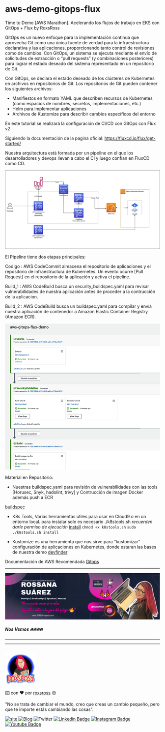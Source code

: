 # aws-demo-gitops-flux
Time to Demo [AWS Marathon]. Acelerando los flujos de trabajo en EKS con GitOps + Flux  by RoxsRoss

GitOps es un nuevo enfoque para la implementación continua que aprovecha Git como una única fuente de verdad para la infraestructura declarativa y las aplicaciones, proporcionando tanto control de revisiones como de cambios. Con GitOps, un sistema se ejecuta mediante el envío de solicitudes de extracción o “pull requests” (y combinaciones posteriores) para lograr el estado deseado del sistema representado en un repositorio de Git.

Con GitOps, se declara el estado deseado de los clústeres de Kubernetes en archivos en repositorios de Git. Los repositorios de Git pueden contener los siguientes archivos:

- Manifiestos en formato YAML que describen recursos de Kubernetes (como espacios de nombres, secretos, implementaciones, etc.)
- Helm para implementar aplicaciones
- Archivos de Kustomize para describir cambios específicos del entorno

En este tutorial se realizará la configuración de CI/CD con GitOps con Flux v2

Siguiendo la documentación de la pagina oficial: https://fluxcd.io/flux/get-started/

Nuestra arquitectura está formada por un pipeline en el que los desarrolladores y devops llevan a cabo el CI y luego confían en FluxCD como CD.

![Fluxcd](./assets/fluxcd.jpg)

El Pipeline tiene dos etapas principales:

Codigo : AWS CodeCommit almacena el repositorio de aplicaciones y el repositorio de infraestructura de Kubernetes. Un evento ocurre [Pull Request] en el repositorio de la aplicación y activa el pipeline.

Build_1 : AWS CodeBuild busca un security_buildspec.yaml para revisar vulnerabilidades de nuestra aplicación antes de proceder a la contrucción de la aplicacion.

Build_2 : AWS CodeBuild busca un buildspec.yaml para compilar y envía nuestra aplicación de contenedor a Amazon Elastic Container Registry (Amazon ECR).

![](./assets/codepipeline.png)

Material en Repositorio:

- Nuestras buildspec.yaml para revisión de vulnerabilidades con las tools [Horusec, Snyk, hadolint, trivy] y Contrucción de imagen Docker además push a ECR

[buildspec](./codebuild/resources/buildspec-build.yml)

- K8s Tools, Varias herramientas utiles para usar en Cloud9 o en un entorno local. 
    para instalar solo es necesario ./k8stools.sh *recuerden darle permiso de ejecución*
    [install](./k8stools/k8stools.sh)
    `chmod +x k8stools.sh`
    `sudo ./k8stools.sh install`

- Kustomize es una herramienta que nos sirve para “kustomizar” configuración de aplicaciones en Kubernetes, donde estaran las bases de nuestra demo
    [devfinder](./kustomize/apps.yaml)



Documentación de AWS Recomendada [Gitops](https://community.aws/tutorials/using-flux-to-implement-gitops-on-aws)



---
![](https://github.com/roxsross/roxsross/blob/main/images/roxsross-banner-1.png)

##### Nos Vemos 🔥🔥🔥🔥


---
---
<p align="left" width="100%">
  <br>
    <img width="20%" src="https://raw.githubusercontent.com/roxsross/roxsross/main/images/Copia de ROXSROSS FINAL (1).png"> 
</p>

⌨️ con ❤️ por [roxsross](https://github.com/roxsross) 😊

"No se trata de cambiar el mundo, creo que creas un cambio pequeño, pero que te importe estás cambiando las cosas".


[![site](https://img.shields.io/badge/Hashnode-2962FF?style=for-the-badge&logo=hashnode&logoColor=white&link=https://blog.295devops.com) ](https://blog.295devops.com)
[![Blog](https://img.shields.io/badge/dev.to-0A0A0A?style=for-the-badge&logo=devdotto&logoColor=white&link=https://dev.to/roxsross)](https://dev.to/roxsross)
![Twitter](https://img.shields.io/twitter/follow/roxsross?style=for-the-badge)
[![Linkedin Badge](https://img.shields.io/badge/-LinkedIn-blue?style=for-the-badge&logo=Linkedin&logoColor=white&link=https://www.linkedin.com/in/roxsross/)](https://www.linkedin.com/in/roxsross/)
[![Instagram Badge](https://img.shields.io/badge/-Instagram-purple?style=for-the-badge&logo=instagram&logoColor=white&link=https://www.instagram.com/roxsross)](https://www.instagram.com/roxsross/)
[![Youtube Badge](https://img.shields.io/badge/YouTube-FF0000?style=for-the-badge&logo=youtube&logoColor=white&link=https://www.youtube.com/channel/UCa-FcaB75ZtqWd1YCWW6INQ)](https://www.youtube.com/channel/UCa-FcaB75ZtqWd1YCWW6INQ)